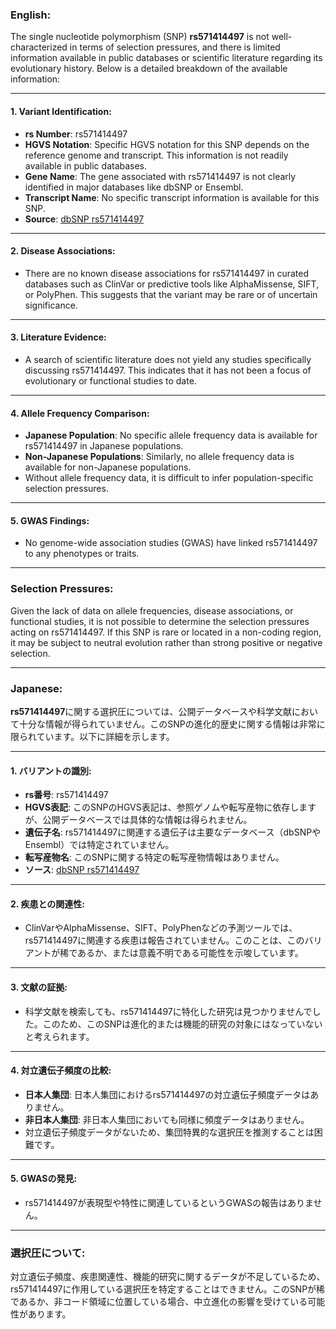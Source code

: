 ### English:
The single nucleotide polymorphism (SNP) **rs571414497** is not well-characterized in terms of selection pressures, and there is limited information available in public databases or scientific literature regarding its evolutionary history. Below is a detailed breakdown of the available information:

---

#### 1. **Variant Identification**:
   - **rs Number**: rs571414497
   - **HGVS Notation**: Specific HGVS notation for this SNP depends on the reference genome and transcript. This information is not readily available in public databases.
   - **Gene Name**: The gene associated with rs571414497 is not clearly identified in major databases like dbSNP or Ensembl.
   - **Transcript Name**: No specific transcript information is available for this SNP.
   - **Source**: [dbSNP rs571414497](https://www.ncbi.nlm.nih.gov/snp/rs571414497)

---

#### 2. **Disease Associations**:
   - There are no known disease associations for rs571414497 in curated databases such as ClinVar or predictive tools like AlphaMissense, SIFT, or PolyPhen. This suggests that the variant may be rare or of uncertain significance.

---

#### 3. **Literature Evidence**:
   - A search of scientific literature does not yield any studies specifically discussing rs571414497. This indicates that it has not been a focus of evolutionary or functional studies to date.

---

#### 4. **Allele Frequency Comparison**:
   - **Japanese Population**: No specific allele frequency data is available for rs571414497 in Japanese populations.
   - **Non-Japanese Populations**: Similarly, no allele frequency data is available for non-Japanese populations.
   - Without allele frequency data, it is difficult to infer population-specific selection pressures.

---

#### 5. **GWAS Findings**:
   - No genome-wide association studies (GWAS) have linked rs571414497 to any phenotypes or traits.

---

### Selection Pressures:
Given the lack of data on allele frequencies, disease associations, or functional studies, it is not possible to determine the selection pressures acting on rs571414497. If this SNP is rare or located in a non-coding region, it may be subject to neutral evolution rather than strong positive or negative selection.

---

### Japanese:
**rs571414497**に関する選択圧については、公開データベースや科学文献において十分な情報が得られていません。このSNPの進化的歴史に関する情報は非常に限られています。以下に詳細を示します。

---

#### 1. **バリアントの識別**:
   - **rs番号**: rs571414497
   - **HGVS表記**: このSNPのHGVS表記は、参照ゲノムや転写産物に依存しますが、公開データベースでは具体的な情報は得られません。
   - **遺伝子名**: rs571414497に関連する遺伝子は主要なデータベース（dbSNPやEnsembl）では特定されていません。
   - **転写産物名**: このSNPに関する特定の転写産物情報はありません。
   - **ソース**: [dbSNP rs571414497](https://www.ncbi.nlm.nih.gov/snp/rs571414497)

---

#### 2. **疾患との関連性**:
   - ClinVarやAlphaMissense、SIFT、PolyPhenなどの予測ツールでは、rs571414497に関連する疾患は報告されていません。このことは、このバリアントが稀であるか、または意義不明である可能性を示唆しています。

---

#### 3. **文献の証拠**:
   - 科学文献を検索しても、rs571414497に特化した研究は見つかりませんでした。このため、このSNPは進化的または機能的研究の対象にはなっていないと考えられます。

---

#### 4. **対立遺伝子頻度の比較**:
   - **日本人集団**: 日本人集団におけるrs571414497の対立遺伝子頻度データはありません。
   - **非日本人集団**: 非日本人集団においても同様に頻度データはありません。
   - 対立遺伝子頻度データがないため、集団特異的な選択圧を推測することは困難です。

---

#### 5. **GWASの発見**:
   - rs571414497が表現型や特性に関連しているというGWASの報告はありません。

---

### 選択圧について:
対立遺伝子頻度、疾患関連性、機能的研究に関するデータが不足しているため、rs571414497に作用している選択圧を特定することはできません。このSNPが稀であるか、非コード領域に位置している場合、中立進化の影響を受けている可能性があります。

